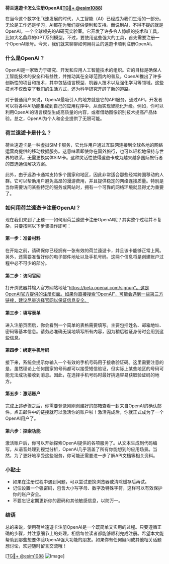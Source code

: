 **荷兰遠遊卡怎么注册OpenAI[[TG💪+ @esim1088](https://t.me/s/esim1088)]**

在当今这个数字化飞速发展的时代，人工智能（AI）已经成为我们生活的一部分。无论是工作还是学习，AI都在为我们提供便利和支持。而说到AI，不得不提的就是OpenAI，一个全球领先的AI研究实验室。它开发了许多令人惊叹的技术和工具，比如大名鼎鼎的GPT系列模型。不过，要使用这些强大的工具，首先需要注册一个OpenAI账号。今天，我们就来聊聊如何用荷兰的遠遊卡顺利注册OpenAI。

### 什么是OpenAI？

OpenAI是一家致力于研究、开发和应用人工智能技术的组织。它的目标是确保人工智能技术的安全和有益性，并推动其在全球范围内的普及。OpenAI推出了许多创新性的项目和技术，其中包括语言模型、机器人技术以及强化学习等领域。这些技术不仅改变了我们的生活方式，还为科学研究开辟了新的道路。

对于普通用户来说，OpenAI最吸引人的地方就是它的API服务。通过API，开发者可以将各种AI功能集成到自己的应用程序中，从而实现智能化升级。例如，你可以利用OpenAI的语言模型生成高质量的内容，或者借助图像识别技术提高产品体验。总之，OpenAI为个人和企业提供了无限可能。

### 荷兰遠遊卡是什么？

荷兰遠遊卡是一种虚拟SIM卡服务，它允许用户通过互联网连接到全球各地的网络运营商提供的移动数据服务。这意味着即使你在国外旅行，也可以轻松地保持与世界的联系，无需更换实体SIM卡。这种灵活性使得遠遊卡成为越来越多国际旅行者的首选通信解决方案。

此外，由于远游卡通常支持多个国家和地区，因此非常适合那些经常跨国移动的人群。它可以帮助用户避免高昂的漫游费用，并且提供稳定的网络连接质量。特别是当你需要访问某些特定的服务或网站时，拥有一个可靠的网络环境就显得尤为重要了。

### 如何用荷兰遠遊卡注册OpenAI？

现在我们来到了正题——如何用荷兰遠遊卡注册OpenAI呢？其实整个过程并不复杂，只要按照以下步骤操作即可：

#### 第一步：准备材料
在开始之前，请确保你已经拥有一张有效的荷兰遠遊卡，并且该卡能够正常上网。另外，还需要准备好你的电子邮件地址以及手机号码。这两个信息将是创建账户过程中必不可少的部分。

#### 第二步：访问官网
打开浏览器并输入官方网站地址“https://beta.openai.com/signup”。这是OpenAI官方提供的注册页面。如果你直接搜索“OpenAI”，可能会遇到一些第三方链接，建议尽量选择官网以保证信息安全。

#### 第三步：填写表单
进入注册页面后，你会看到一个简单的表格需要填写。主要包括姓名、邮箱地址、密码等基本信息。请务必准确无误地填写所有内容，因为稍后验证身份时会用到这些信息。

#### 第四步：绑定手机号码
接下来，系统会提示你输入一个有效的手机号码用于接收验证码。这里需要注意的是，虽然理论上任何国家的号码都可以接受短信验证，但实际上某些地区的号码可能无法成功接收到消息。因此，在选择手机号码时最好挑选容易获取验证码的地方。

#### 第五步：激活账户
完成上述步骤之后，你需要登录刚刚创建好的邮箱查看一封来自OpenAI的确认邮件。点击邮件中的链接就可以激活你的账户啦！激活完成后，你就正式成为了一个OpenAI用户了。

#### 第六步：探索功能
激活账户后，你可以开始探索OpenAI提供的各项服务了。从文本生成到代码编写，从语音处理到视觉分析，OpenAI几乎涵盖了所有你能想到的应用场景。当然，为了更好地享受这些服务，你可能还需要进一步了解API文档等相关资料。

### 小贴士

- 如果在注册过程中遇到问题，可以尝试更换浏览器或清除缓存后再试。
- 记住设置一个强密码，包含大小写字母、数字及特殊字符，这样可以有效保护你的账户安全。
- 不要忘记定期更新你的密码和其他敏感信息，以防万一。

### 结语

总的来说，使用荷兰遠遊卡注册OpenAI是一个既简单又实用的过程。只要遵循正确的步骤，并注意细节上的处理，相信每位读者都能够顺利完成注册。希望本文能帮助到那些想要体验OpenAI强大功能的朋友。如果你有任何疑问或其他相关话题想讨论，欢迎随时留言交流哦！

[[TG💪+ @esim1088](https://t.me/s/esim1088) ![Image](https://i.postimg.cc/4NQfJmqS/Snipaste-2025-05-13-00-14-12.png)]